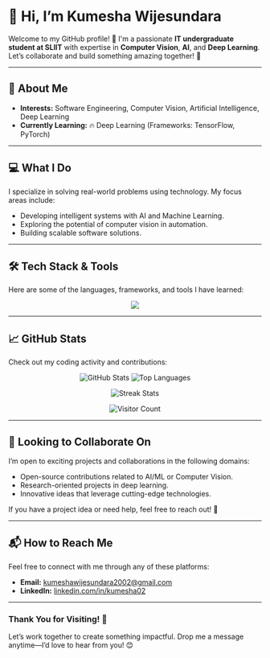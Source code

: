 # 👋 Hi, I’m Kumesha Wijesundara


Welcome to my GitHub profile! 🌟 I'm a passionate **IT undergraduate student at SLIIT** with expertise in **Computer Vision**, **AI**, and **Deep Learning**. Let’s collaborate and build something amazing together! 🚀

---

## 🌟 About Me
- **Interests:** Software Engineering, Computer Vision, Artificial Intelligence, Deep Learning  
- **Currently Learning:** 🔥 Deep Learning (Frameworks: TensorFlow, PyTorch)  

---

## 💻 What I Do
I specialize in solving real-world problems using technology. My focus areas include:
- Developing intelligent systems with AI and Machine Learning.
- Exploring the potential of computer vision in automation.
- Building scalable software solutions.

---

## 🛠️ Tech Stack & Tools
Here are some of the languages, frameworks, and tools I have learned:

<p align="center">
  <img src="https://skillicons.dev/icons?i=c,python,r,react,nodejs,tensorflow,pytorch,redis,opencv,cpp,js,html,css,docker,git,postgresql,nextjs,aws,flask,php,oracle,django,mysql,mongodb,java" />
</p>

---

## 📈 GitHub Stats
Check out my coding activity and contributions:

<p align="center">
  <!-- GitHub Stats Card -->
  <img src="https://github-readme-stats.vercel.app/api?username=kumesha02&show_icons=true&theme=radical&count_private=true" alt="GitHub Stats" />
  
  <!-- Top Languages Card -->
  <img src="https://github-readme-stats.vercel.app/api/top-langs/?username=kumesha02&layout=compact&theme=radical" alt="Top Languages" />
</p>

<p align="center">
  <!-- Streak Stats -->
  <img src="https://streak-stats.demolab.com?user=kumesha02&theme=dark" alt="Streak Stats" />
</p>

<p align="center">
  <!-- Visitor Count Badge -->
  <img src="https://profile-counter.glitch.me/kumesha02/count.svg" alt="Visitor Count" />
</p>

---

## 🤝 Looking to Collaborate On
I’m open to exciting projects and collaborations in the following domains:
- Open-source contributions related to AI/ML or Computer Vision.
- Research-oriented projects in deep learning.
- Innovative ideas that leverage cutting-edge technologies.

If you have a project idea or need help, feel free to reach out! 🤙

---

## 📬 How to Reach Me
Feel free to connect with me through any of these platforms:
- **Email:** [kumeshawijesundara2002@gmail.com](mailto:kumeshawijesundara2002@gmail.com)
- **LinkedIn:** [linkedin.com/in/kumesha02](https://www.linkedin.com/in/kumesha-wijesundara-35786a267/)
---
### Thank You for Visiting! 🌈
Let’s work together to create something impactful. Drop me a message anytime—I’d love to hear from you! 😊
